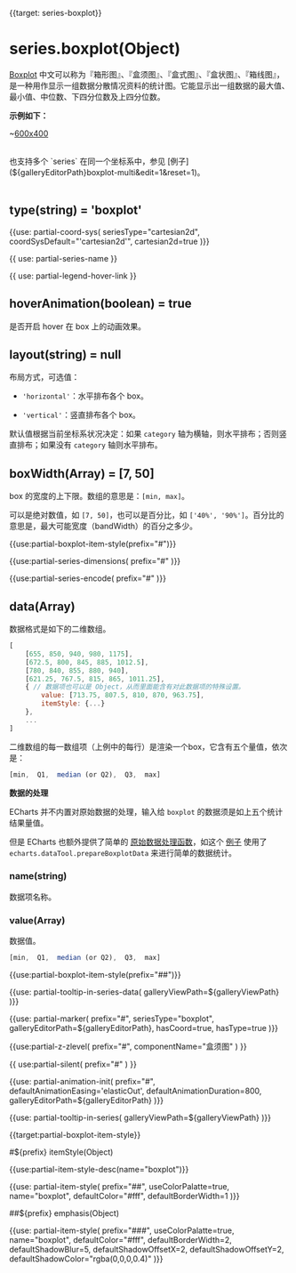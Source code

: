 
{{target: series-boxplot}}

# series.boxplot(Object)

[Boxplot](https://en.wikipedia.org/wiki/Box_plot) 中文可以称为『箱形图』、『盒须图』、『盒式图』、『盒状图』、『箱线图』，是一种用作显示一组数据分散情况资料的统计图。它能显示出一组数据的最大值、最小值、中位数、下四分位数及上四分位数。

**示例如下：**

~[600x400](${galleryViewPath}boxplot-light-velocity&edit=1&reset=1)

<br>
也支持多个 `series` 在同一个坐标系中，参见 [例子](${galleryEditorPath}boxplot-multi&edit=1&reset=1)。

<br>
<br>

## type(string) = 'boxplot'

{{use: partial-coord-sys(
    seriesType="cartesian2d",
    coordSysDefault="'cartesian2d'",
    cartesian2d=true
)}}


{{ use: partial-series-name }}

{{ use: partial-legend-hover-link }}

## hoverAnimation(boolean) = true

是否开启 hover 在 box 上的动画效果。


## layout(string) = null

布局方式，可选值：

+ `'horizontal'`：水平排布各个 box。

+ `'vertical'`：竖直排布各个 box。

默认值根据当前坐标系状况决定：如果 `category` 轴为横轴，则水平排布；否则竖直排布；如果没有 `category` 轴则水平排布。


## boxWidth(Array) = [7, 50]

box 的宽度的上下限。数组的意思是：`[min, max]`。

可以是绝对数值，如 `[7, 50]`，也可以是百分比，如 `['40%', '90%']`。百分比的意思是，最大可能宽度（bandWidth）的百分之多少。


{{use:partial-boxplot-item-style(prefix="#")}}


{{use:partial-series-dimensions(
    prefix="#"
)}}

{{use:partial-series-encode(
    prefix="#"
)}}


## data(Array)

数据格式是如下的二维数组。

```javascript
[
    [655, 850, 940, 980, 1175],
    [672.5, 800, 845, 885, 1012.5],
    [780, 840, 855, 880, 940],
    [621.25, 767.5, 815, 865, 1011.25],
    { // 数据项也可以是 Object，从而里面能含有对此数据项的特殊设置。
        value: [713.75, 807.5, 810, 870, 963.75],
        itemStyle: {...}
    },
    ...
]
```

二维数组的每一数组项（上例中的每行）是渲染一个box，它含有五个量值，依次是：

```javascript
[min,  Q1,  median (or Q2),  Q3,  max]
```

**数据的处理**

ECharts 并不内置对原始数据的处理，输入给 `boxplot` 的数据须是如上五个统计结果量值。

但是 ECharts 也额外提供了简单的 [原始数据处理函数](https://github.com/ecomfe/echarts/tree/master/extension/dataTool)，如这个 [例子](${galleryEditorPath}boxplot-light-velocity&edit=1&reset=1) 使用了`echarts.dataTool.prepareBoxplotData` 来进行简单的数据统计。


### name(string)

数据项名称。

### value(Array)

数据值。

```javascript
[min,  Q1,  median (or Q2),  Q3,  max]
```

{{use:partial-boxplot-item-style(prefix="##")}}

{{use: partial-tooltip-in-series-data(
    galleryViewPath=${galleryViewPath}
)}}


{{use: partial-marker(
    prefix="#",
    seriesType="boxplot",
    galleryEditorPath=${galleryEditorPath},
    hasCoord=true,
    hasType=true
)}}

{{use:partial-z-zlevel(
    prefix="#",
    componentName="盒须图"
) }}

{{ use:partial-silent(
    prefix="#"
) }}

{{use: partial-animation-init(
    prefix="#",
    defaultAnimationEasing='elasticOut',
    defaultAnimationDuration=800,
    galleryEditorPath=${galleryEditorPath}
)}}

{{use: partial-tooltip-in-series(
    galleryViewPath=${galleryViewPath}
)}}












{{target:partial-boxplot-item-style}}

#${prefix} itemStyle(Object)

{{use:partial-item-style-desc(name="boxplot")}}



{{use: partial-item-style(
    prefix="##",
    useColorPalatte=true,
    name="boxplot",
    defaultColor="#fff",
    defaultBorderWidth=1
)}}


##${prefix} emphasis(Object)

{{use: partial-item-style(
    prefix="###",
    useColorPalatte=true,
    name="boxplot",
    defaultColor="#fff",
    defaultBorderWidth=2,
    defaultShadowBlur=5,
    defaultShadowOffsetX=2,
    defaultShadowOffsetY=2,
    defaultShadowColor="rgba(0,0,0,0.4)"
)}}